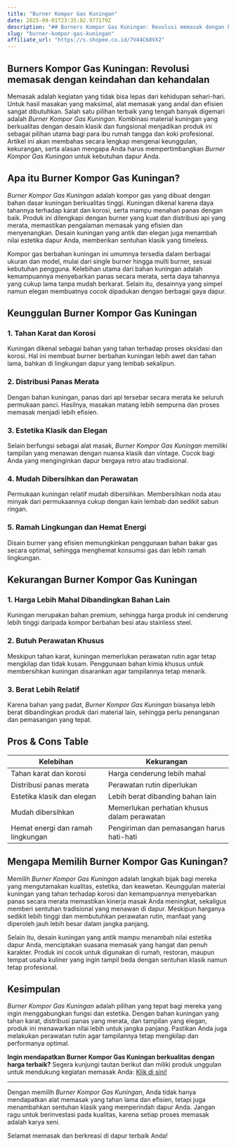 ```yaml
---
title: "Burner Kompor Gas Kuningan"
date: 2025-09-01T23:35:02.977179Z
description: "## Burners Kompor Gas Kuningan: Revolusi memasak dengan keindahan dan kehandalan..."
slug: "burner-kompor-gas-kuningan"
affiliate_url: "https://s.shopee.co.id/7V44C68VX2"
---
```

## Burners Kompor Gas Kuningan: Revolusi memasak dengan keindahan dan kehandalan

Memasak adalah kegiatan yang tidak bisa lepas dari kehidupan sehari-hari. Untuk hasil masakan yang maksimal, alat memasak yang andal dan efisien sangat dibutuhkan. Salah satu pilihan terbaik yang tengah banyak digemari adalah *Burner Kompor Gas Kuningan*. Kombinasi material kuningan yang berkualitas dengan desain klasik dan fungsional menjadikan produk ini sebagai pilihan utama bagi para ibu rumah tangga dan koki profesional. Artikel ini akan membahas secara lengkap mengenai keunggulan, kekurangan, serta alasan mengapa Anda harus mempertimbangkan *Burner Kompor Gas Kuningan* untuk kebutuhan dapur Anda.

## Apa itu Burner Kompor Gas Kuningan?

*Burner Kompor Gas Kuningan* adalah kompor gas yang dibuat dengan bahan dasar kuningan berkualitas tinggi. Kuningan dikenal karena daya tahannya terhadap karat dan korosi, serta mampu menahan panas dengan baik. Produk ini dilengkapi dengan burner yang kuat dan distribusi api yang merata, memastikan pengalaman memasak yang efisien dan menyenangkan. Desain kuningan yang antik dan elegan juga menambah nilai estetika dapur Anda, memberikan sentuhan klasik yang timeless.

Kompor gas berbahan kuningan ini umumnya tersedia dalam berbagai ukuran dan model, mulai dari single burner hingga multi burner, sesuai kebutuhan pengguna. Kelebihan utama dari bahan kuningan adalah kemampuannya menyebarkan panas secara merata, serta daya tahannya yang cukup lama tanpa mudah berkarat. Selain itu, desainnya yang simpel namun elegan membuatnya cocok dipadukan dengan berbagai gaya dapur.

## Keunggulan Burner Kompor Gas Kuningan

### 1. Tahan Karat dan Korosi

Kuningan dikenal sebagai bahan yang tahan terhadap proses oksidasi dan korosi. Hal ini membuat burner berbahan kuningan lebih awet dan tahan lama, bahkan di lingkungan dapur yang lembab sekalipun.

### 2. Distribusi Panas Merata

Dengan bahan kuningan, panas dari api tersebar secara merata ke seluruh permukaan panci. Hasilnya, masakan matang lebih sempurna dan proses memasak menjadi lebih efisien.

### 3. Estetika Klasik dan Elegan

Selain berfungsi sebagai alat masak, *Burner Kompor Gas Kuningan* memiliki tampilan yang menawan dengan nuansa klasik dan vintage. Cocok bagi Anda yang menginginkan dapur bergaya retro atau tradisional.

### 4. Mudah Dibersihkan dan Perawatan

Permukaan kuningan relatif mudah dibersihkan. Membersihkan noda atau minyak dari permukaannya cukup dengan kain lembab dan sedikit sabun ringan.

### 5. Ramah Lingkungan dan Hemat Energi

Disain burner yang efisien memungkinkan penggunaan bahan bakar gas secara optimal, sehingga menghemat konsumsi gas dan lebih ramah lingkungan.

## Kekurangan Burner Kompor Gas Kuningan

### 1. Harga Lebih Mahal Dibandingkan Bahan Lain

Kuningan merupakan bahan premium, sehingga harga produk ini cenderung lebih tinggi daripada kompor berbahan besi atau stainless steel.

### 2. Butuh Perawatan Khusus

Meskipun tahan karat, kuningan memerlukan perawatan rutin agar tetap mengkilap dan tidak kusam. Penggunaan bahan kimia khusus untuk membersihkan kuningan disarankan agar tampilannya tetap menarik.

### 3. Berat Lebih Relatif

Karena bahan yang padat, *Burner Kompor Gas Kuningan* biasanya lebih berat dibandingkan produk dari material lain, sehingga perlu penanganan dan pemasangan yang tepat.

## Pros & Cons Table

| **Kelebihan** | **Kekurangan** |
|----------------|----------------|
| Tahan karat dan korosi | Harga cenderung lebih mahal |
| Distribusi panas merata | Perawatan rutin diperlukan |
| Estetika klasik dan elegan | Lebih berat dibanding bahan lain |
| Mudah dibersihkan | Memerlukan perhatian khusus dalam perawatan |
| Hemat energi dan ramah lingkungan | Pengiriman dan pemasangan harus hati-hati |

## Mengapa Memilih Burner Kompor Gas Kuningan?

Memilih *Burner Kompor Gas Kuningan* adalah langkah bijak bagi mereka yang mengutamakan kualitas, estetika, dan keawetan. Keunggulan material kuningan yang tahan terhadap korosi dan kemampuannya menyebarkan panas secara merata memastikan kinerja masak Anda meningkat, sekaligus memberi sentuhan tradisional yang menawan di dapur. Meskipun harganya sedikit lebih tinggi dan membutuhkan perawatan rutin, manfaat yang diperoleh jauh lebih besar dalam jangka panjang.

Selain itu, desain kuningan yang antik mampu menambah nilai estetika dapur Anda, menciptakan suasana memasak yang hangat dan penuh karakter. Produk ini cocok untuk digunakan di rumah, restoran, maupun tempat usaha kuliner yang ingin tampil beda dengan sentuhan klasik namun tetap profesional.

## Kesimpulan

*Burner Kompor Gas Kuningan* adalah pilihan yang tepat bagi mereka yang ingin menggabungkan fungsi dan estetika. Dengan bahan kuningan yang tahan karat, distribusi panas yang merata, dan tampilan yang elegan, produk ini menawarkan nilai lebih untuk jangka panjang. Pastikan Anda juga melakukan perawatan rutin agar tampilannya tetap mengkilap dan performanya optimal.

**Ingin mendapatkan Burner Kompor Gas Kuningan berkualitas dengan harga terbaik?** Segera kunjungi tautan berikut dan miliki produk unggulan untuk mendukung kegiatan memasak Anda: [Klik di sini!](https://s.shopee.co.id/7V44C68VX2)

---

Dengan memilih *Burner Kompor Gas Kuningan*, Anda tidak hanya mendapatkan alat memasak yang tahan lama dan efisien, tetapi juga menambahkan sentuhan klasik yang memperindah dapur Anda. Jangan ragu untuk berinvestasi pada kualitas, karena setiap proses memasak adalah karya seni.

Selamat memasak dan berkreasi di dapur terbaik Anda!